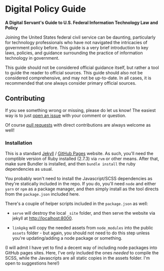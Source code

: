 # Digital Policy Guide

**A Digital Servant's Guide to U.S. Federal Information Technology Law and Policy**

Joining the United States federal civil service can be daunting, particularly for technology professionals who have not navigated the intricacies of government policy before. This guide is a very brief introduction to key laws, policies, and guidance surrounding the practice of information technology in government.

This guide should not be considered official guidance itself, but rather a tool to guide the reader to official sources. This guide should also not be considered comprehensive, and may not be up-to-date. In all cases, it is recommended that one always consider primary official sources.

## Contributing

If you see something wrong or missing, please do let us know! The easiest way is to just [open an issue](https://github.com/krusynth/digitalpolicy/issues) with your comment or question.

Of course [pull requests](https://docs.github.com/en/pull-requests/collaborating-with-pull-requests) with direct contributions are always welcome as well!

### Installation

This is a standard [Jekyll](https://jekyllrb.com/docs/) / [GitHub Pages](https://pages.github.com/) website.  As such, you'll need the comptible version of Ruby installed (2.7.3) via `rvm` or other means. After that, make sure Bundler is installed, and then `bundle install` the ruby dependencies as usual.

You probably won't need to install the Javascript/SCSS dependencies as they're statically included in the repo. If you do, you'll need `node` and either `yarn` or `npm` as a package manager, and then simply install as the tool directs from the `package.json` included here.

There's a couple of helper scripts included in the `package.json` as well:

* `serve` will destroy the local `_site` folder, and then serve the website via jekyll at [http://localhost:8000](http://localhost:8000).

* `linkpkg` will copy the needed assets from `node_modules` into the public `assets` folder - but again, you should not need to do this step unless you're updating/adding a node package or something.

(I will admit I have yet to find a decent way of including node packages into GitHub pages sites. Here, I've only included the ones _needed_ to compile the SCSS, while the Javascripts are all static copies in the assets folder. I'm open to suggestions here!)